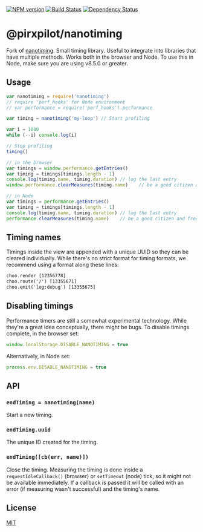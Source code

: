 [![NPM version][npm-image]][npm-url]
[![Build Status][build-image]][build-url]
[![Dependency Status][deps-image]][deps-url]

# @pirxpilot/nanotiming

Fork of [nanotiming].
Small timing library. Useful to integrate into libraries that have multiple
methods. Works both in the browser and Node. To use this in Node, make sure you
are using v8.5.0 or greater.

## Usage
```js
var nanotiming = require('nanotiming')
// require 'perf_hooks' for Node environment
// var performance = require('perf_hooks').performance

var timing = nanotiming('my-loop') // Start profiling

var i = 1000
while (--i) console.log(i)

// Stop profiling
timing()

// in the browser
var timings = window.performance.getEntries()
var timing = timings[timings.length - 1]
console.log(timing.name, timing.duration) // log the last entry
window.performance.clearMeasures(timing.name)    // be a good citizen and free after use

// in Node 
var timings = performance.getEntries()
var timing = timings[timings.length - 1]
console.log(timing.name, timing.duration) // log the last entry
performance.clearMeasures(timing.name)    // be a good citizen and free after use
```

## Timing names
Timings inside the view are appended with a unique UUID so they can be cleared
individually. While there's no strict format for timing formats, we recommend
using a format along these lines:
```txt
choo.render [12356778]
choo.route('/') [13355671]
choo.emit('log:debug') [13355675]
```

## Disabling timings
Performance timers are still a somewhat experimental technology. While they're
a great idea conceptually, there might be bugs. To disable timings complete, in
the browser set:
```js
window.localStorage.DISABLE_NANOTIMING = true
```
Alternatively, in Node set:
```js
process.env.DISABLE_NANOTIMING = true
```

## API
### `endTiming = nanotiming(name)`
Start a new timing.

### `endTiming.uuid`
The unique ID created for the timing.

### `endTiming([cb(err, name)])`
Close the timing. Measuring the timing is done inside a `requestIdleCallback()`
(browser) or `setTimeout` (node) tick, so it might not be available
immediately. If a callback is passed it will be called with an error (if
measuring wasn't successful) and the timing's name.

## License
[MIT](https://tldrlegal.com/license/mit-license)

[nanotiming]: https://npmjs.org/package/nanotiming

[npm-image]: https://img.shields.io/npm/v/@pirxpilot/nanotiming
[npm-url]: https://npmjs.org/package/@pirxpilot/nanotiming

[build-url]: https://github.com/pirxpilot/nanotiming/actions/workflows/check.yaml
[build-image]: https://img.shields.io/github/workflow/status/pirxpilot/nanotiming/check

[deps-image]: https://img.shields.io/librariesio/release/npm/@pirxpilot/nanotiming
[deps-url]: https://libraries.io/npm/@pirxpilot%2Fnanotiming
